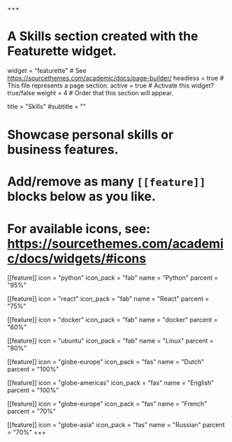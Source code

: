 +++
# A Skills section created with the Featurette widget.
widget = "featurette"  # See https://sourcethemes.com/academic/docs/page-builder/
headless = true  # This file represents a page section.
active = true  # Activate this widget? true/false
weight = 4  # Order that this section will appear.

title = "Skills"
#subtitle = ""

# Showcase personal skills or business features.
# 
# Add/remove as many `[[feature]]` blocks below as you like.
# 
# For available icons, see: https://sourcethemes.com/academic/docs/widgets/#icons

[[feature]]
  icon = "python"
  icon_pack = "fab"
  name = "Python"
  parcent = "95%"
  
[[feature]]
  icon = "react"
  icon_pack = "fab"
  name = "React"
  parcent = "75%"  

[[feature]]
  icon = "docker"
  icon_pack = "fab"
  name = "docker"
  parcent = "60%"
  
[[feature]]
  icon = "ubuntu"
  icon_pack = "fab"
  name = "Linux"
  parcent = "80%"
  

[[feature]]
  icon = "globe-europe"
  icon_pack = "fas"
  name = "Dutch"
  parcent = "100%"

[[feature]]
  icon = "globe-americas"
  icon_pack = "fas"
  name = "English"
  parcent = "100%"

[[feature]]
  icon = "globe-europe"
  icon_pack = "fas"
  name = "French"
  parcent = "70%"

[[feature]]
  icon = "globe-asia"
  icon_pack = "fas"
  name = "Russian"
  parcent = "70%"
+++
